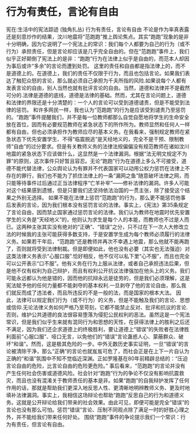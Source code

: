 # 行为有责任，言论有自由

宪在:生活中的宪法踪迹 (独角扎丛)
行为有责任，言论有自由
不论是作为率真表露还是刻意炒作的结果，汶川地震将“范跑跑”推上舆论焦点。其实“跑跑”现象的是非十分明确，因为它说明了一个宪法上的常识：我们每个人都要为自己的行为（或不行为）承担责任，但是言论却应该是几乎完全自由的。但在“范跑跑”事件上，我们似乎正好颠倒了宪法上的是非：“跑跑”行为在法律上似乎是自由的，而范本人却因为事后或许“多余”的言论而遭到处罚。
这里的责任和自由都是指法律上的，而不是道德上的。在道德上，我们的责任不仅限于行为，而且也包括言论。如果我们表达了触犯众怒的言论，那么就必须自己承担为千夫所指的风险.如果说每个人都有发表言论的自由，别人当然也就有批评言论的自由。当然，道德和法律并不是截然可分的.法律是道德的底线，道德是法律的基础。然而，尤其在言论问题上，道德和法律的界限还是十分清楚的：一个人的言论可以受到道德谴责，但是不能受到法律的惩罚。
和许多网民一样，我也认为“范跑跑”的行为是应该受到谴责乃至惩罚的。“跑跑”事件提醒我们，并不是每一位教师都那么自觉自愿地将学生的生命安全放在首位，因而有必要规范教师在紧急状态下的所作所为。教师显然和任何人一样都有自由，但也必须承担作为教师应尽的基本义务。在我看来，强制规定教师在紧急状态下优先安置学生、不得“临震脱逃”是天经地义的，完全不是干预、限制教师“自由”的过分要求。但是有关教师义务的法律法规偏偏没有规范教师在诸如汶川地震的紧急状态下应该做什么，这显然是一个法律漏洞。根据“法无明文规定不为罪”的原则，这次事件只好暂且容忍。无论“跑跑”行为在道德上多么不可接受，道德不能代替法律，公众舆论认为有罪并不代表国家可以动用公权力惩罚在法律上不存在的罪行，我们也不能为了抓住法律上的一条“漏网之鱼”随意破坏法律之网，而只能等待事件过后通过正当法律程序“亡羊补牢”——修补法律的漏洞。许多人可能对这个结果感到遗憾，但是只要我们还坚持依法治国的一贯主张，除了接受这个结果之外别无选择。
如果不能在法律上惩罚“范跑跑”的行为，那么更不能惩罚他事后发表的言论，因为我们根本没有惩罚言论的法律。事实上，《宪法》第35条规定了言论自由，因而禁止国家通过惩罚言论的法律。我们认为教师在地震时优先安置学生的义务是“天经地义”的，他则认为求生是每个人的本能，而教师也不过是人而已。这两种主张其实没有绝对的“正确”、“错误”之分，只不过在下一次人大修改立法的时候我的主张可能获得多数支持，于是安置学生成为每个教师必须履行的法律义务。如果若干年后，“范跑跑”还是教师并再次不幸遇上地震，那么他就不能再跑了，否则就将受到法律制裁。但是即便如此，他也没有必要（其实也无法强迫）对这类法律义务表示“心服口服”.恰好相反，他不仅可以私下里“心不服”，而且也完全可以公开表示“口不服”。他有义务在行为上服从法律，或者自己承担违法后果，但是他不仅有权利为自己辩护，而且有权利公开抗议法律强加在他头上的义务。我们可能永远都认为他是错的，因而他的抗辩永远是徒劳的，但是我们必须理解，这是宪法赋予他的任何力量都不能剥夺的基本权利.一旦剥夺了他的言论自由，那么我们就反而成了违法者，而且所违反的不是一般的法，而是国家的根本大法。
因此，法律可以规定我们行为（或不行为）的义务，但是不能触及我们的言论、思想或信仰.无论法律义务如何严格乃至苛刻，它都不能禁止反对、批评和抗议的言论.否则，维护公共道德的良法很容易堕落为侵犯公民权利的恶法。虽然这是一个宪法常识，但是我们似乎生来就有混同行为和思想的天性，在获得法律上的胜利之后还不满足，因为我们还企求道德上的终极胜利，要让道德上“错误”的失败者在法律胜利面前“心服口服”、哑口无言，以免他们的“错误”言论蛊惑人心、蒙蔽群众、破坏“和谐”。然而，这是极其危险的一步。中外无数历史事实证明，一旦“错误”的言论被清除干净，那么“正确”的言论也就岌岌可危了，而社会正是在上下一片自认为正确的“和谐”氛围中不知不觉临近深渊。正如罗隆基在80年前精辟总结的：“压迫言论自由的危险，比言论自由的危险更危险。”
事后看来，“范跑跑”的言论并没有产生任何社会伤害或道德风险。社会针对“跑跑”行为的争论不仅没有影响抗震救灾，而且也没有混淆关于教师责任的基本是非。如果“跑跑”的自我辩护发挥了任何作用的话，那就是帮助我们更深入地反思人性、更清晰地明辨教师义务、更及时地填补法律漏洞。事实上，我相信这场辩论也帮助“跑跑”反思自己的行为和道德义务。这就是公开辩论给我们带来的社会效果。由此可见，即便可能是完全“错误”的言论也没有那么可怕。惩罚“错误”言论、压制不同观点除了满足一时的好胜心理之外，并不能给我们带来任何好处。
围绕“跑跑”事件的争论提示我们一个常识：行为有责任，但言论有自由。